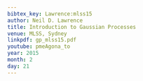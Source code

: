 ```yaml
---
bibtex_key: Lawrence:mlss15
author: Neil D. Lawrence
title: Introduction to Gaussian Processes
venue: MLSS, Sydney
linkpdf: gp_mlss15.pdf
youtube: pmeAgona_to
year: 2015
month: 2
day: 21
---
```

